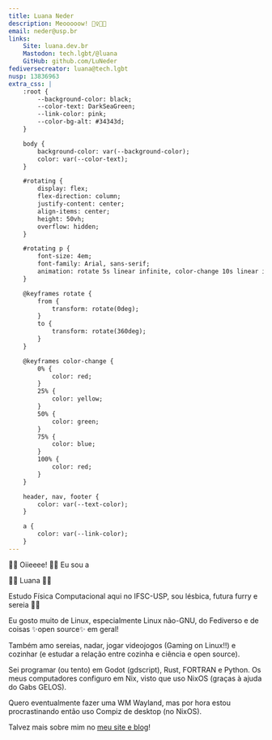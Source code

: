 ```yaml
---
title: Luana Neder
description: Meooooow! 🧜‍♀️🏳️‍🌈
email: neder@usp.br
links:
    Site: luana.dev.br
    Mastodon: tech.lgbt/@luana
    GitHub: github.com/LuNeder
fediversecreator: luana@tech.lgbt
nusp: 13836963
extra_css: |
    :root {
        --background-color: black;
        --color-text: DarkSeaGreen;
        --link-color: pink;
        --color-bg-alt: #34343d;
    }

    body {
        background-color: var(--background-color);
        color: var(--color-text);
    }

    #rotating {
        display: flex;
        flex-direction: column;
        justify-content: center;
        align-items: center;
        height: 50vh;
        overflow: hidden;
    }

    #rotating p {
        font-size: 4em;
        font-family: Arial, sans-serif;
        animation: rotate 5s linear infinite, color-change 10s linear infinite;
    }

    @keyframes rotate {
        from {
            transform: rotate(0deg);
        }
        to {
            transform: rotate(360deg);
        }
    }

    @keyframes color-change {
        0% {
            color: red;
        }
        25% {
            color: yellow;
        }
        50% {
            color: green;
        }
        75% {
            color: blue;
        }
        100% {
            color: red;
        }
    }

    header, nav, footer {
        color: var(--text-color);
    }

    a {
        color: var(--link-color);
    }
---
```



🏳️‍🌈 Oiieeee! 🏳️‍🌈 Eu sou a

<div id="rotating">
    <p>🏳️‍🌈 Luana 🏳️‍🌈</p>
</div>

Estudo Física Computacional aqui no IFSC-USP, sou lésbica, futura furry e sereia 🧜‍♀️

Eu gosto muito de Linux, especialmente Linux não-GNU, do Fediverso e de coisas ✨open source✨ em geral!

Também amo sereias, nadar, jogar videojogos (Gaming on Linux!!) e cozinhar (e estudar a relação entre cozinha e ciência e open source).

Sei programar (ou tento) em Godot (gdscript), Rust, FORTRAN e Python. Os meus computadores configuro em Nix, visto que uso NixOS (graças à ajuda do Gabs GELOS).

Quero eventualmente fazer uma WM Wayland, mas por hora estou procrastinando então uso Compiz de desktop (no NixOS).

Talvez mais sobre mim no <a href="https://{{ page.links.Site }}"><u>meu site e blog</u></a>!

<script
    src="https://cdn.jsdelivr.net/gh/tylxr59/oneko.js@479fd09500f5e2067ed0bb6eb21e0ddcdeebbb76/oneko.js"
    data-cat="https://cdn.jsdelivr.net/gh/tylxr59/oneko.js@479fd09500f5e2067ed0bb6eb21e0ddcdeebbb76/oneko.gif"
    integrity="sha384-N+DIaUacxTdR3zopUTYSfgj5E9vd3hyhNxs8fVpZm8TtsM93UGKZHTx9lb8KF089"
    crossorigin="anonymous"
></script>

